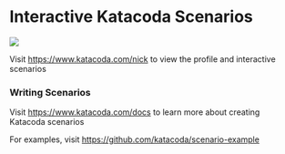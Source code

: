 # Interactive Katacoda Scenarios

[![](http://shields.katacoda.com/katacoda/nick/count.svg)](https://www.katacoda.com/nick "Get your profile on Katacoda.com")

Visit https://www.katacoda.com/nick to view the profile and interactive scenarios

### Writing Scenarios
Visit https://www.katacoda.com/docs to learn more about creating Katacoda scenarios

For examples, visit https://github.com/katacoda/scenario-example
